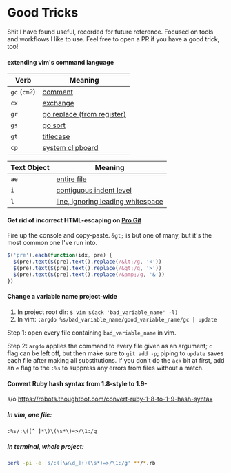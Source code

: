 # Good Tricks
Shit I have found useful, recorded for future reference. Focused on tools and workflows I like to use. Feel free to open a PR if you have a good trick, too!

#### extending vim's command language
| Verb | Meaning |
|------|--------|
| `gc` (`cm`?) | [comment](https://github.com/tpope/vim-commentary)
| `cx` | [exchange](https://github.com/tommcdo/vim-exchange)
| `gr` | [go replace (from register)](https://github.com/vim-scripts/ReplaceWithRegister)
| `gs` | [go sort](https://github.com/christoomey/vim-sort-motion)
| `gt` | [titlecase](https://github.com/christoomey/vim-titlecase)
| `cp` | [system clipboard](https://github.com/christoomey/vim-system-copy)


| Text Object | Meaning |
|------|---|
| `ae` | [entire file](https://github.com/kana/vim-textobj-entire)
| `i` | [contiguous indent level](https://github.com/kana/vim-textobj-indent)
| `l` | [line, ignoring leading whitespace](https://github.com/kana/vim-textobj-line)

#### Get rid of incorrect HTML-escaping on [Pro Git](https://git-scm.com/book/en/v2/)
Fire up the console and copy-paste. `&gt;` is but one of many, but it's the most common one I've run into.
```js
$('pre').each(function(idx, pre) {
  $(pre).text($(pre).text().replace(/&lt;/g, '<'))
  $(pre).text($(pre).text().replace(/&gt;/g, '>'))
  $(pre).text($(pre).text().replace(/&amp;/g, '&'))
})
```

#### Change a variable name project-wide
1. In project root dir: `$ vim $(ack 'bad_variable_name' -l)`
2. In vim: `:argdo %s/bad_variable_name/good_variable_name/gc | update`

Step 1: open every file containing `bad_variable_name` in vim.

Step 2: `argdo` applies the command to every file given as an argument; `c` flag can be left off, but then make sure to `git add -p`; piping to `update` saves each file after making all substitutions. If you don't do the `ack` bit at first, add an `e` flag to the `:%s` to suppress any errors from files without a match.

#### Convert Ruby hash syntax from 1.8-style to 1.9-
s/o https://robots.thoughtbot.com/convert-ruby-1-8-to-1-9-hash-syntax
##### In vim, one file:
```vim
:%s/:\([^ ]*\)\(\s*\)=>/\1:/g
```
##### In terminal, whole project:
```sh
perl -pi -e 's/:([\w\d_]+)(\s*)=>/\1:/g' **/*.rb
```
